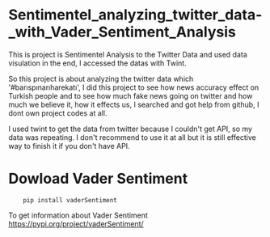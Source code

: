 # Sentimentel_analyzing_twitter_data-_with_Vader_Sentiment_Analysis
This is project is Sentimentel Analysis to the Twitter Data and used data visulation in the end, I accessed the datas with Twint.


So this project is about analyzing the twitter data which '#barıspınarıharekatı', I did this project to see how news accuracy effect on Turkish people and to see how much fake news going on twitter and how much we believe it, how it effects us, I searched and got help from github, I dont own project codes at all.

I used twint to get the data from twitter because I couldn't get API, so my data was repeating. I don't recommend to use it at all but it is still effective way to finish it if  you don't have API.

# Dowload Vader Sentiment
        pip install vaderSentiment 
        
 To get information about Vader Sentiment
https://pypi.org/project/vaderSentiment/
